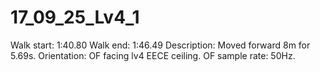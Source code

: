 # 17_09_25_Lv4_1

Walk start: 1:40.80
Walk end: 1:46.49
Description: Moved forward 8m for 5.69s. 
Orientation: OF facing lv4 EECE ceiling.
OF sample rate: 50Hz.
